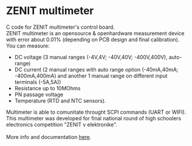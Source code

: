 # ZENIT multimeter
C code for ZENIT multimeter's control board.\
ZENIT multimeter is an opensource & openhardware measurement device with error about 0.01% (depending on PCB design and final calibration).\
You can measure:
 * DC voltage (3 manual ranges (-4V,4V; -40V,40V; -400V,400V), auto-range)
 * DC current (2 manual ranges with auto range option (-40mA,40mA; -400mA,400mA) and another 1 manual range on different input terminals (-5A,5A))
 * Resistance up to 10MOhms
 * PN passage voltage
 * Temperature (RTD and NTC sensors).

Multimeter is able to comunitate throught SCPI commands (UART or WIFI).
This multimeter was developed for final national round of high schoolers electronics competition "ZENIT v elektronike".\
\
More info and documentation [here](http://dvaluch.web.cern.ch/dvaluch/zenit/).
